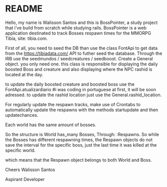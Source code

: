 # README

Hello, my name is Walisson Santos and this is BossPointer, a study project that i've build from scratch while studying rails.
BossPointer is a web application destinated to track Bosses respawn times for the MMORPG Tibia, site: tibia.com.

First of all, you need to seed the DB than use the class FontApi to get data from the https://tibiadata.com/ API to futher seed the database. Through the IRB use the seedmundos / seedcreatures / seedboost.
Create a General object. you only need one. this class is responsible for displaying the daily boosted Boss and creature and also displaying where the NPC rashid is located at the day.

to update the daily boosted creature and boosted boss use the FontApi.atualizardiario #i was coding in portuguese at first, it will be soon adressed.
to update the rashid location just use the General.rashid_location.


For regularly update the respawn tracks, make use of Crontabs to automatically update the respawns with the methods startupdate and then updatechances.

Each world has the same amount of bosses.

So the structure is World has_many Bosses, Through: :Respawns. So while the Bosses has different respawning times, the Respawn objects do not save the interval for the specific boss, just the last time it was killed at the specific world.

which means that the Respawn object belongs to both World and Boss.

Cheers Walisson Santos


Aspirant Developer

